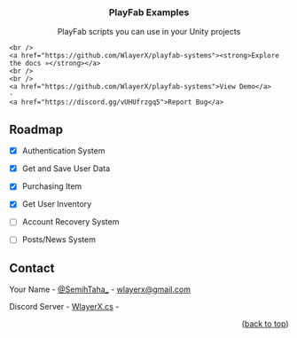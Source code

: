 
  <h3 align="center">PlayFab Examples</h3>

  <p align="center">PlayFab scripts you can use in your Unity projects
    
    <br />
    <a href="https://github.com/WlayerX/playfab-systems"><strong>Explore the docs »</strong></a>
    <br />
    <br />
    <a href="https://github.com/WlayerX/playfab-systems">View Demo</a>
    ·
    <a href="https://discord.gg/vUHUfrzgq5">Report Bug</a>
    
  </p>
</div>


## Roadmap

- [X] Authentication System
- [X] Get and Save User Data
- [X] Purchasing Item
- [X] Get User Inventory

- [ ] Account Recovery System
- [ ] Posts/News System


<!-- CONTACT -->
## Contact

Your Name - [@SemihTaha_](https://twitter.com/@SemihTaha_) - wlayerx@gmail.com

Discord Server - [WlayerX.cs](https://discord.gg/vUHUfrzgq5) - 

<p align="right">(<a href="#readme-top">back to top</a>)</p>
